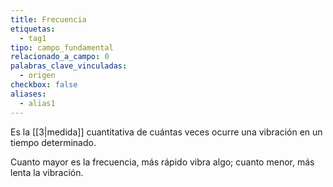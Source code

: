 ```yaml
---
title: Frecuencia
etiquetas:
  - tag1
tipo: campo_fundamental
relacionado_a_campo: 0
palabras_clave_vinculadas:
  - origen
checkbox: false
aliases:
  - alias1
---
```


Es la [[3|medida]] cuantitativa de cuántas veces ocurre una vibración en un tiempo determinado. 

Cuanto mayor es la frecuencia, más rápido vibra algo; cuanto menor, más lenta la vibración.